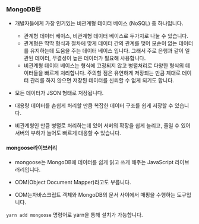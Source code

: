 ### MongoDB란

- 개발자들에게 가장 인기있는 비관계형 데이터 베이스 (NoSQL) 중 하나입니다.

  - 관계형 데이터 베이스, 비관계형 데이터 베이스로 두가지로 나눌 수 있습니다.
  - 관계형은 딱딱 형식과 절차에 맞게 데이터 간의 관계를 맺어 모순이 없는 데이터를 유지하는데 도움을 주는 데이터 베이스 입니다.
    그래서 주로 은행과 같이 일관된 데이터, 무결성이 높은 데이터가 필요해 사용합니다.
  - 비관계형 데이터 베이스는 형식에 고정되지 않고 병렬처리로 다양한 형식의 데이터들을 빠르게 처리합니다.
    주의할 점은 유연하게 저장되는 만큼 제대로 데이터 관리를 하지 않으면 저장된 데이터를 신뢰할 수 없게 되기도 합니다.

- 모든 데이터가 JSON 형태로 저장됩니다.

- 대용량 데이터를 손쉽게 처리할 만큼 복잡한 데이터 구조를 쉽게 저장할 수 있습니다.

- 비관계형인 만큼 병렬로 처리하는데 있어 서버의 확장을 쉽게 늘리고, 줄일 수 있어 서버의 부하가 늘어도 빠르게 대응할 수 있습니다.

#### mongoose라이브러리

- mongoose는 MongoDB에 데이터를 쉽게 읽고 쓰게 해주는 JavaScript 라이브러리입니다.

- ODM(Object Document Mapper)라고도 부릅니다.

- ODM는자바스크립트 객체와 MongoDB의 문서 사이에서 매핑을 수행하는 도구입니다.

`yarn add mongoose` 명령어로 yarn을 통해 설치가 가능합니다.

